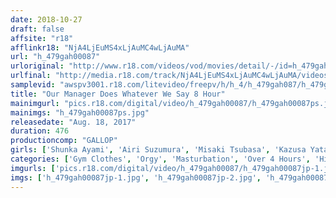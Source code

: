 ```yaml
---
date: 2018-10-27
draft: false
affsite: "r18"
afflinkr18: "NjA4LjEuMS4xLjAuMC4wLjAuMA"
url: "h_479gah00087"
urloriginal: "http://www.r18.com/videos/vod/movies/detail/-/id=h_479gah00087"
urlfinal: "http://media.r18.com/track/NjA4LjEuMS4xLjAuMC4wLjAuMA/videos/vod/movies/detail/-/id=h_479gah00087"
samplevid: "awspv3001.r18.com/litevideo/freepv/h/h_4/h_479gah087/h_479gah087_dmb_w.mp4"
title: "Our Manager Does Whatever We Say 8 Hour"
mainimgurl: "pics.r18.com/digital/video/h_479gah00087/h_479gah00087ps.jpg"
mainimgs: "h_479gah00087ps.jpg"
releasedate: "Aug. 18, 2017"
duration: 476
productioncomp: "GALLOP"
girls: ['Shunka Ayami', 'Airi Suzumura', 'Misaki Tsubasa', 'Kazusa Yatabe', 'Akane Morino', 'Noa Mizuki', 'Miina Arimura', 'Tsubasa Ayana', 'Satomi Sakai']
categories: ['Gym Clothes', 'Orgy', 'Masturbation', 'Over 4 Hours', 'Hi-Def']
imgurls: ['pics.r18.com/digital/video/h_479gah00087/h_479gah00087jp-1.jpg', 'pics.r18.com/digital/video/h_479gah00087/h_479gah00087jp-2.jpg', 'pics.r18.com/digital/video/h_479gah00087/h_479gah00087jp-3.jpg', 'pics.r18.com/digital/video/h_479gah00087/h_479gah00087jp-4.jpg', 'pics.r18.com/digital/video/h_479gah00087/h_479gah00087jp-5.jpg', 'pics.r18.com/digital/video/h_479gah00087/h_479gah00087jp-6.jpg', 'pics.r18.com/digital/video/h_479gah00087/h_479gah00087jp-7.jpg', 'pics.r18.com/digital/video/h_479gah00087/h_479gah00087jp-8.jpg', 'pics.r18.com/digital/video/h_479gah00087/h_479gah00087jp-9.jpg', 'pics.r18.com/digital/video/h_479gah00087/h_479gah00087jp-10.jpg', 'pics.r18.com/digital/video/h_479gah00087/h_479gah00087jp-11.jpg', 'pics.r18.com/digital/video/h_479gah00087/h_479gah00087jp-12.jpg', 'pics.r18.com/digital/video/h_479gah00087/h_479gah00087jp-13.jpg', 'pics.r18.com/digital/video/h_479gah00087/h_479gah00087jp-14.jpg', 'pics.r18.com/digital/video/h_479gah00087/h_479gah00087jp-15.jpg', 'pics.r18.com/digital/video/h_479gah00087/h_479gah00087jp-16.jpg', 'pics.r18.com/digital/video/h_479gah00087/h_479gah00087jp-17.jpg', 'pics.r18.com/digital/video/h_479gah00087/h_479gah00087jp-18.jpg', 'pics.r18.com/digital/video/h_479gah00087/h_479gah00087jp-19.jpg', 'pics.r18.com/digital/video/h_479gah00087/h_479gah00087jp-20.jpg']
imgs: ['h_479gah00087jp-1.jpg', 'h_479gah00087jp-2.jpg', 'h_479gah00087jp-3.jpg', 'h_479gah00087jp-4.jpg', 'h_479gah00087jp-5.jpg', 'h_479gah00087jp-6.jpg', 'h_479gah00087jp-7.jpg', 'h_479gah00087jp-8.jpg', 'h_479gah00087jp-9.jpg', 'h_479gah00087jp-10.jpg', 'h_479gah00087jp-11.jpg', 'h_479gah00087jp-12.jpg', 'h_479gah00087jp-13.jpg', 'h_479gah00087jp-14.jpg', 'h_479gah00087jp-15.jpg', 'h_479gah00087jp-16.jpg', 'h_479gah00087jp-17.jpg', 'h_479gah00087jp-18.jpg', 'h_479gah00087jp-19.jpg', 'h_479gah00087jp-20.jpg']
---
```

